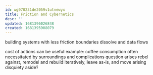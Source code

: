 ```yaml
---
id: wg970231de2059v1utvewyx
title: Friction and Cybernetics
desc: ''
updated: 1681396026848
created: 1681395908079
---
```


building systems with less friction
boundaries dissolve and data flows

cost of actions can be useful
example: coffee consumption
often necessitated by surroundings and complications
question arises
rebel against, remodel and rebuild iteratively,
leave as-is, and move arising disquiety aside?